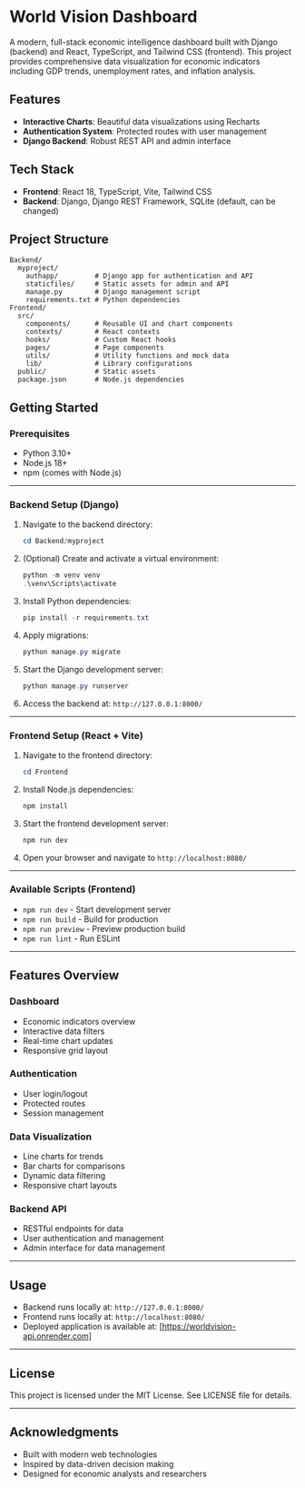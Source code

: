 
# World Vision Dashboard

A modern, full-stack economic intelligence dashboard built with Django (backend) and React, TypeScript, and Tailwind CSS (frontend). This project provides comprehensive data visualization for economic indicators including GDP trends, unemployment rates, and inflation analysis.

## Features

- **Interactive Charts**: Beautiful data visualizations using Recharts
- **Authentication System**: Protected routes with user management
- **Django Backend**: Robust REST API and admin interface

## Tech Stack

- **Frontend**: React 18, TypeScript, Vite, Tailwind CSS
- **Backend**: Django, Django REST Framework, SQLite (default, can be changed)

## Project Structure

```
Backend/
  myproject/
    authapp/         # Django app for authentication and API
    staticfiles/     # Static assets for admin and API
    manage.py        # Django management script
    requirements.txt # Python dependencies
Frontend/
  src/
    components/      # Reusable UI and chart components
    contexts/        # React contexts
    hooks/           # Custom React hooks
    pages/           # Page components
    utils/           # Utility functions and mock data
    lib/             # Library configurations
  public/            # Static assets
  package.json       # Node.js dependencies
```

## Getting Started

### Prerequisites

- Python 3.10+
- Node.js 18+
- npm (comes with Node.js)

---

### Backend Setup (Django)

1. Navigate to the backend directory:
   ```powershell
   cd Backend/myproject
   ```
2. (Optional) Create and activate a virtual environment:
   ```powershell
   python -m venv venv
   .\venv\Scripts\activate
   ```
3. Install Python dependencies:
   ```powershell
   pip install -r requirements.txt
   ```
4. Apply migrations:
   ```powershell
   python manage.py migrate
   ```
5. Start the Django development server:
   ```powershell
   python manage.py runserver
   ```
6. Access the backend at: `http://127.0.0.1:8000/`

---

### Frontend Setup (React + Vite)

1. Navigate to the frontend directory:
   ```powershell
   cd Frontend
   ```
2. Install Node.js dependencies:
   ```powershell
   npm install
   ```
3. Start the frontend development server:
   ```powershell
   npm run dev
   ```
4. Open your browser and navigate to `http://localhost:8080/`

---

### Available Scripts (Frontend)

- `npm run dev` - Start development server
- `npm run build` - Build for production
- `npm run preview` - Preview production build
- `npm run lint` - Run ESLint

---

## Features Overview

### Dashboard
- Economic indicators overview
- Interactive data filters
- Real-time chart updates
- Responsive grid layout

### Authentication
- User login/logout
- Protected routes
- Session management

### Data Visualization
- Line charts for trends
- Bar charts for comparisons
- Dynamic data filtering
- Responsive chart layouts

### Backend API
- RESTful endpoints for data
- User authentication and management
- Admin interface for data management

---

## Usage


- Backend runs locally at: `http://127.0.0.1:8000/`
- Frontend runs locally at: `http://localhost:8080/`
- Deployed application is available at: [https://worldvision-api.onrender.com]

---



## License

This project is licensed under the MIT License. See LICENSE file for details.

---

## Acknowledgments

- Built with modern web technologies
- Inspired by data-driven decision making
- Designed for economic analysts and researchers
